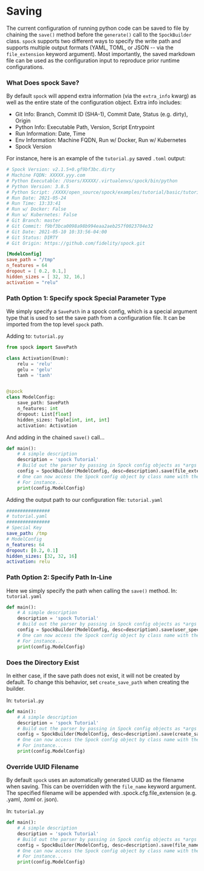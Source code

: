 # Saving

The current configuration of running python code can be saved to file by chaining the `save()` method before 
the `generate()` call to the `SpockBuilder` class. `spock` supports two different ways to specify the write path 
and supports multiple output formats (YAML, TOML, or JSON -- via the `file_extension` keyword argument). Most 
importantly, the saved markdown file can be used as the configuration input to reproduce prior runtime configurations.

### What Does spock Save?

By default `spock` will append extra information (via the `extra_info` kwarg) as well as the entire state of the 
configuration object. Extra info includes:

  - Git Info: Branch, Commit ID (SHA-1), Commit Date, Status (e.g. dirty), Origin
  - Python Info: Executable Path, Version, Script Entrypoint
  - Run Information: Date, Time
  - Env Information: Machine FQDN, Run w/ Docker, Run w/ Kubernetes 
  - Spock Version

For instance, here is an example of the `tutorial.py` saved `.toml` output:

```toml
# Spock Version: v2.1.5+0.gf9bf3bc.dirty
# Machine FQDN: XXXXX.yyy.com
# Python Executable: /Users/XXXXX/.virtualenvs/spock/bin/python
# Python Version: 3.8.5
# Python Script: /XXXX/open_source/spock/examples/tutorial/basic/tutorial.py
# Run Date: 2021-05-24
# Run Time: 13:33:41
# Run w/ Docker: False
# Run w/ Kubernetes: False
# Git Branch: master
# Git Commit: f9bf3bca0098a98b994eaa2aeb257f0023704e32
# Git Date: 2021-05-10 10:33:56-04:00
# Git Status: DIRTY
# Git Origin: https://github.com/fidelity/spock.git

[ModelConfig]
save_path = "/tmp"
n_features = 64
dropout = [ 0.2, 0.1,]
hidden_sizes = [ 32, 32, 16,]
activation = "relu"
```

### Path Option 1: Specify spock Special Parameter Type

We simply specify a `SavePath` in a spock config, which is a special argument type that is used to set the 
save path from a configuration file. It can be imported from the top level `spock` path.

Adding to: `tutorial.py`

```python
from spock import SavePath

class Activation(Enum):
    relu = 'relu'
    gelu = 'gelu'
    tanh = 'tanh'


@spock
class ModelConfig:
    save_path: SavePath
    n_features: int
    dropout: List[float]
    hidden_sizes: Tuple[int, int, int]
    activation: Activation
```

And adding in the chained `save()` call...

```python
def main():
    # A simple description
    description = 'spock Tutorial'
    # Build out the parser by passing in Spock config objects as *args after description
    config = SpockBuilder(ModelConfig, desc=description).save(file_extension='.toml').generate()
    # One can now access the Spock config object by class name with the returned namespace
    # For instance...
    print(config.ModelConfig)
```

Adding the output path to our configuration file: `tutorial.yaml`

```yaml
################
# tutorial.yaml
################
# Special Key
save_path: /tmp
# ModelConfig
n_features: 64
dropout: [0.2, 0.1]
hidden_sizes: [32, 32, 16]
activation: relu
```

### Path Option 2: Specify Path In-Line

Here we simply specify the path when calling the `save()` method. In: `tutorial.yaml`

```python
def main():
    # A simple description
    description = 'spock Tutorial'
    # Build out the parser by passing in Spock config objects as *args after description
    config = SpockBuilder(ModelConfig, desc=description).save(user_specified_path='/tmp').generate()
    # One can now access the Spock config object by class name with the returned namespace
    # For instance...
    print(config.ModelConfig)
```

### Does the Directory Exist

In either case, if the save path does not exist, it will not be created by default. To change this behavior, 
set `create_save_path` when creating the builder.

In: `tutorial.py`

```python
def main():
    # A simple description
    description = 'spock Tutorial'
    # Build out the parser by passing in Spock config objects as *args after description
    config = SpockBuilder(ModelConfig, desc=description).save(create_save_path=True).generate()
    # One can now access the Spock config object by class name with the returned namespace
    # For instance...
    print(config.ModelConfig)
```

### Override UUID Filename

By default `spock` uses an automatically generated UUID as the filename when saving. This can be overridden with the
`file_name` keyword argument. The specified filename will be appended with .spock.cfg.file_extension (e.g. .yaml, 
.toml or. json).

In: `tutorial.py`

```python
def main():
    # A simple description
    description = 'spock Tutorial'
    # Build out the parser by passing in Spock config objects as *args after description
    config = SpockBuilder(ModelConfig, desc=description).save(file_name='cool_name_here').generate()
    # One can now access the Spock config object by class name with the returned namespace
    # For instance...
    print(config.ModelConfig)
```